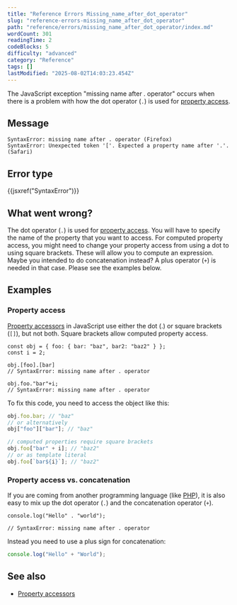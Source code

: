 ```yaml
---
title: "Reference Errors Missing_name_after_dot_operator"
slug: "reference-errors-missing_name_after_dot_operator"
path: "reference/errors/missing_name_after_dot_operator/index.md"
wordCount: 301
readingTime: 2
codeBlocks: 5
difficulty: "advanced"
category: "Reference"
tags: []
lastModified: "2025-08-02T14:03:23.454Z"
---
```



The JavaScript exception "missing name after . operator" occurs when there is a problem
with how the dot operator (`.`) is used
for [property access](/en-US/docs/Web/JavaScript/Reference/Operators/Property_accessors).

## Message

```plain
SyntaxError: missing name after . operator (Firefox)
SyntaxError: Unexpected token '['. Expected a property name after '.'. (Safari)
```

## Error type

{{jsxref("SyntaxError")}}

## What went wrong?

The dot operator (`.`) is used for [property access](/en-US/docs/Web/JavaScript/Reference/Operators/Property_accessors).
You will have to specify the name of the property that you want to access.
For computed property access, you might need to change your property access from using a
dot to using square brackets. These will allow you to compute an expression. Maybe you
intended to do concatenation instead? A plus operator (`+`) is needed in that
case. Please see the examples below.

## Examples

### Property access

[Property accessors](/en-US/docs/Web/JavaScript/Reference/Operators/Property_accessors)
in JavaScript use either the dot (.) or square brackets (`[]`), but not both.
Square brackets allow computed property access.

```js-nolint example-bad
const obj = { foo: { bar: "baz", bar2: "baz2" } };
const i = 2;

obj.[foo].[bar]
// SyntaxError: missing name after . operator

obj.foo."bar"+i;
// SyntaxError: missing name after . operator
```

To fix this code, you need to access the object like this:

```js example-good
obj.foo.bar; // "baz"
// or alternatively
obj["foo"]["bar"]; // "baz"

// computed properties require square brackets
obj.foo["bar" + i]; // "baz2"
// or as template literal
obj.foo[`bar${i}`]; // "baz2"
```

### Property access vs. concatenation

If you are coming from another programming language (like [PHP](/en-US/docs/Glossary/PHP)), it is also easy to mix up the dot operator
(`.`) and the concatenation operator (`+`).

```js-nolint example-bad
console.log("Hello" . "world");

// SyntaxError: missing name after . operator
```

Instead you need to use a plus sign for concatenation:

```js example-good
console.log("Hello" + "World");
```

## See also

- [Property accessors](/en-US/docs/Web/JavaScript/Reference/Operators/Property_accessors)
